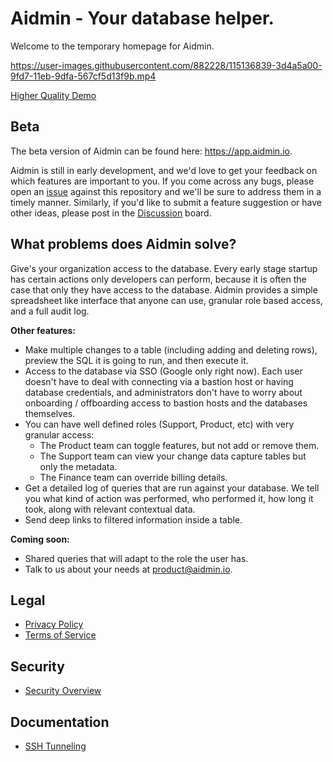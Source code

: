 # Aidmin - Your database helper.

Welcome to the temporary homepage for Aidmin.

https://user-images.githubusercontent.com/882228/115136839-3d4a5a00-9fd7-11eb-9dfa-567cf5d13f9b.mp4

[Higher Quality Demo](https://www.loom.com/share/961636d33578410baec67582cffb3411)

## Beta

The beta version of Aidmin can be found here: https://app.aidmin.io.

Aidmin is still in early development, and we'd love to get your feedback on which features are important to you. If you come across any bugs, please open an [issue](https://github.com/aidmin-io/aidmin/issues) against this repository and we'll be sure to address them in a timely manner. Similarly, if you'd like to submit a feature suggestion or have other ideas, please post in the [Discussion](https://github.com/aidmin-io/docs/discussions/categories/ideas) board.

## What problems does Aidmin solve?

Give's your organization access to the database. Every early stage startup has certain actions only developers can perform, because it is often the case that only they have access to the database. Aidmin provides a simple spreadsheet like interface that anyone can use, granular role based access, and a full audit log.

**Other features:**

- Make multiple changes to a table (including adding and deleting rows), preview the SQL it is going to run, and then execute it.
- Access to the database via SSO (Google only right now). Each user doesn't have to deal with connecting via a bastion host or having database credentials, and administrators don't have to worry about onboarding / offboarding access to bastion hosts and the databases themselves.
- You can have well defined roles (Support, Product, etc) with very granular access:
  - The Product team can toggle features, but not add or remove them.
  - The Support team can view your change data capture tables but only the metadata.
  - The Finance team can override billing details.
- Get a detailed log of queries that are run against your database. We tell you what kind of action was performed, who performed it, how long it took, along with relevant contextual data.
- Send deep links to filtered information inside a table.

**Coming soon:**

- Shared queries that will adapt to the role the user has.
- Talk to us about your needs at product@aidmin.io.

## Legal

- [Privacy Policy](https://github.com/aidmin-io/docs/blob/main/legal/privacy-policy.md)
- [Terms of Service](https://github.com/aidmin-io/docs/blob/main/legal/terms-of-service.md)

## Security

- [Security Overview](https://github.com/aidmin-io/docs/blob/main/security-overview.md)

## Documentation

- [SSH Tunneling](https://github.com/aidmin-io/docs/blob/main/docs/ssh-tunneling.md)
